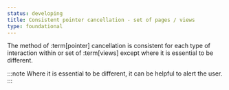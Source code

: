 ```yaml
---
status: developing
title: Consistent pointer cancellation - set of pages / views
type: foundational
---
```


The method of :term[pointer] cancellation is consistent for each type of interaction within or set of :term[views] except where it is essential to be different.

:::note
Where it is essential to be different, it can be helpful to alert the user.
:::